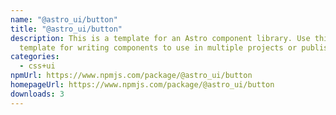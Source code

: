 ```yaml
---
name: "@astro_ui/button"
title: "@astro_ui/button"
description: This is a template for an Astro component library. Use this
  template for writing components to use in multiple projects or publish to NPM.
categories:
  - css+ui
npmUrl: https://www.npmjs.com/package/@astro_ui/button
homepageUrl: https://www.npmjs.com/package/@astro_ui/button
downloads: 3
---
```

